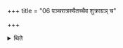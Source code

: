 +++
title = "06 पञ्चरात्रस्यैतच्चैव शुक्राग्रञ् च"

+++

<details><summary>थिते</summary>

पञ्चरात्रस्यैतच्चैव शुक्राग्रं च ६
</details>
